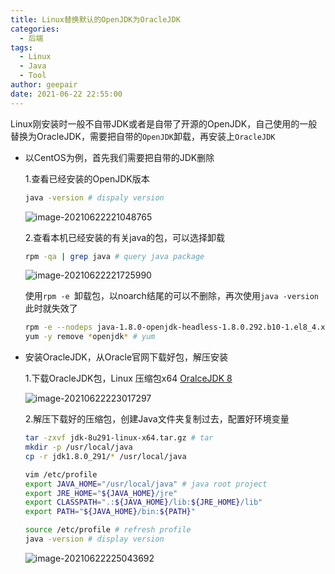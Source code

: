 ```yaml
---
title: Linux替换默认的OpenJDK为OracleJDK
categories:
  - 后端
tags:
  - Linux
  - Java
  - Tool
author: geepair
date: 2021-06-22 22:55:00
---
```


 Linux刚安装时一般不自带JDK或者是自带了开源的OpenJDK，自己使用的一般替换为OracleJDK，需要把自带的`OpenJDK`卸载，再安装上`OracleJDK`

- 以CentOS为例，首先我们需要把自带的JDK删除

  1.查看已经安装的OpenJDK版本

  ```bash
  java -version # dispaly version
  ```

  ![image-20210622221048765](https://cdn.jsdelivr.net/gh/geepair/picgo@master/img/2021/06/22/20210622221048.png)

  2.查看本机已经安装的有关java的包，可以选择卸载

  ```bash
  rpm -qa | grep java # query java package
  ```

  ![image-20210622221725990](https://cdn.jsdelivr.net/gh/geepair/picgo@master/img/2021/06/22/20210622221726.png)

  使用`rpm -e `卸载包，以noarch结尾的可以不删除，再次使用`java -version`此时就失效了

  ```bash
  rpm -e --nodeps java-1.8.0-openjdk-headless-1.8.0.292.b10-1.el8_4.x86_64 # rpm
  yum -y remove *openjdk* # yum
  ```

- 安装OracleJDK，从Oracle官网下载好包，解压安装

  1.下载OracleJDK包，Linux 压缩包x64 [OralceJDK 8](https://www.oracle.com/java/technologies/javase/javase-jdk8-downloads.html)

  ![image-20210622223017297](https://cdn.jsdelivr.net/gh/geepair/picgo@master/img/2021/06/22/20210622223017.png)

  2.解压下载好的压缩包，创建Java文件夹复制过去，配置好环境变量

  ```bash
  tar -zxvf jdk-8u291-linux-x64.tar.gz # tar
  mkdir -p /usr/local/java
  cp -r jdk1.8.0_291/* /usr/local/java
  
  vim /etc/profile
  export JAVA_HOME="/usr/local/java" # java root project
  export JRE_HOME="${JAVA_HOME}/jre"
  export CLASSPATH=".:${JAVA_HOME}/lib:${JRE_HOME}/lib"
  export PATH="${JAVA_HOME}/bin:${PATH}"
  
  source /etc/profile # refresh profile
  java -version # display version
  ```

  ![image-20210622225043692](https://cdn.jsdelivr.net/gh/geepair/picgo@master/img/2021/06/22/20210622225043.png)